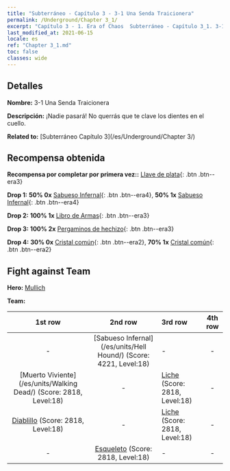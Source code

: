 ```yaml
---
title: "Subterráneo - Capítulo 3 - 3-1 Una Senda Traicionera"
permalink: /Underground/Chapter 3_1/
excerpt: "Capítulo 3 - 1. Era of Chaos  Subterráneo - Capítulo 3_1. 3-1 Una Senda Traicionera"
last_modified_at: 2021-06-15
locale: es
ref: "Chapter 3_1.md"
toc: false
classes: wide
---
```


## Detalles

 **Nombre:** 3-1 Una Senda Traicionera

 **Descripción:** ¡Nadie pasará! No querrás que te clave los dientes en el cuello.

 **Related to:** [Subterráneo Capítulo 3](/es/Underground/Chapter 3/)

## Recompensa obtenida

 **Recompensa por completar por primera vez::** [Llave de plata](/ItemsES/con_693/){: .btn .btn--era3}

 **Drop 1:** **50% 0x** [Sabueso Infernal](/ItemsES/unt_228/){: .btn .btn--era4}, **50% 1x** [Sabueso Infernal](/ItemsES/unt_228/){: .btn .btn--era4}

 **Drop 2:** **100% 1x** [Libro de Armas](/ItemsES/mat_18/){: .btn .btn--era3}

 **Drop 3:** **100% 2x** [Pergaminos de hechizo](/ItemsES/con_694/){: .btn .btn--era3}

 **Drop 4:** **30% 0x** [Cristal común](/ItemsES/mat_11/){: .btn .btn--era2}, **70% 1x** [Cristal común](/ItemsES/mat_11/){: .btn .btn--era2}


## Fight against Team
 **Hero:** [Mullich](/es/heroes/Mullich/)

 **Team:**


  | 1st row | 2nd row | 3rd row | 4th row |
  |:----:|:----:|:----|:----:|
  | - | [Sabueso Infernal](/es/units/Hell Hound/) (Score: 4221, Level:18)  | - | - |
  | [Muerto Viviente](/es/units/Walking Dead/) (Score: 2818, Level:18)  | - | [Liche](/es/units/Lich/) (Score: 2818, Level:18)  | - |
  | [Diablillo](/es/units/Imp/) (Score: 2818, Level:18)  | - | [Liche](/es/units/Lich/) (Score: 2818, Level:18)  | - |
  | - | [Esqueleto](/es/units/Skeleton/) (Score: 2818, Level:18)  | - | - |


